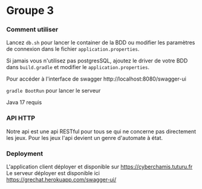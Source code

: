 # Groupe 3

### Comment utiliser
Lancez `db.sh` pour lancer le container de la BDD ou modifier les paramètres de connexion
dans le fichier `application.properties`.

Si jamais vous n'utilisez pas postgresSQL, ajoutez le driver de votre BDD dans `build.gradle` et modifier le `application.properties`.

Pour accéder à l'interface de swagger http://localhost:8080/swagger-ui

`gradle BootRun` pour lancer le serveur

Java 17 requis

### API HTTP
Notre api est une api RESTful pour tous se qui ne concerne pas directement les jeux.
Pour les jeux l'api devient un genre d'automate à état.

### Deployment
L'application client déployer et disponible sur https://cyberchamis.tuturu.fr
Le serveur déployer est disponible ici https://grechat.herokuapp.com/swagger-ui/
